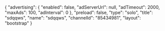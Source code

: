 {
    "advertising": {
        "enabled": false,
        "adServerUrl": null,
        "adTimeout": 2000,
        "maxAds": 100,
        "adInterval": 0
    },
    "preload": false,
    "type": "solo",
    "title": "sdqqws",
    "name": "sdqqws",
    "channelId": "85434981",
    "layout": "bootstrap"
}